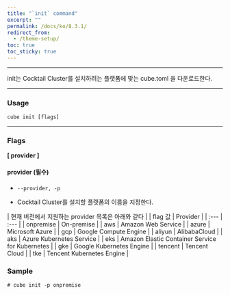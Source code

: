 ```yaml
---
title: "`init` command"
excerpt: ""
permalink: /docs/ko/8.3.1/
redirect_from:
  - /theme-setup/
toc: true
toc_sticky: true
---
```


---
init는 Cocktail Cluster를 설치하려는 플랫폼에 맞는 cube.toml 을 다운로드한다.

---

### Usage

`cube init [flags]`

----
### Flags  
**[ provider ]**

#### provider (필수)

* `--provider, -p`

* Cocktail Cluster를 설치할 플랫폼의 이름을 지정한다.

| 현재 버전에서 지원하는 provider 목록은 아래와 같다 |
| flag 값 | Provider |
| :--- | :--- |
| onpremise | On-premise |
| aws | Amazon Web Service |
| azure | Microsoft Azure |
| gcp | Google Compute Engine |
| aliyun | AlibabaCloud |
| aks | Azure Kubernetes Service |
| eks | Amazon Elastic Container Service for Kubernetes |
| gke | Google Kubernetes Engine |
| tencent | Tencent Cloud |
| tke | Tencent Kubernetes Engine |

### Sample
```
# cube init -p onpremise
```
